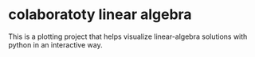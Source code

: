 # colaboratoty linear algebra
This is a plotting project that helps visualize linear-algebra solutions with python in an interactive way.
